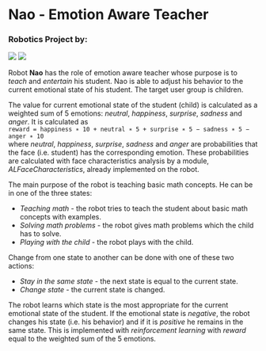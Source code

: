 # Nao - Emotion Aware Teacher

### Robotics Project by:
[![](https://avatars2.githubusercontent.com/u/18077884?v=4&s=150)](https://github.com/mtoshevska "Martina Toshevska") [![](https://avatars1.githubusercontent.com/u/17936312?s=150&v=4)](https://github.com/frosinastojanovska "Frosina Stojanovska") 

Robot **Nao** has the role of emotion aware teacher whose purpose is to *teach* and *entertain* his student. Nao is able to adjust his behavior to the current emotional state of his student. The target user group is children.

The value for current emotional state of the student (child) is calculated as a weighted sum of 5 emotions: *neutral*, *happiness*, *surprise*, *sadness* and *anger*. It is calculated as \
`reward = happiness ∗ 10 + neutral ∗ 5 + surprise ∗ 5 − sadness ∗ 5 − anger ∗ 10` \
where *neutral*, *happiness*, *surprise*, *sadness* and *anger* are probabilities that the face (i.e. student) has the corresponding emotion. These probabilities are calculated with face characteristics analysis by a module, *ALFaceCharacteristics*, already implemented on the robot.

The main purpose of the robot is teaching basic math concepts. He can be in one of the three states:
* *Teaching math* - the robot tries to teach the student about basic math concepts with examples.
* *Solving math problems* - the robot gives math problems which the child has to solve.
* *Playing with the child* - the robot plays with the child.

Change from one state to another can be done with one of these two actions:
* *Stay in the same state* - the next state is equal to the current state.
* *Change state* - the current state is changed.

The robot learns which state is the most appropriate for the current emotional state of the student. If the emotional state is *negative*, the robot changes his state (i.e. his behavior) and if it is *positive* he remains in the same state. This is implemented with *reinforcement learning* with *reward* equal to the weighted sum of the 5 emotions.
